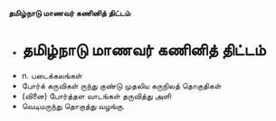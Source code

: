 **தமிழ்நாடு மாணவர் கணினித் திட்டம்**
- # தமிழ்நாடு மாணவர் கணினித் திட்டம்
- n. படைக்கலங்கள்
- போர்க் கருவிகள் ருந்து குண்டு முதலிய கருநிலத் தொகுதிகள்
- (வினை) போர்த்தள வாடங்கள் தருவித்து அளி
- வெடிமருந்து தொகுத்து வழங்கு.

